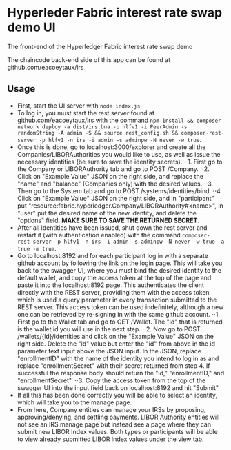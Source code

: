 # Hyperleder Fabric interest rate swap demo UI
The front-end of the Hyperledger Fabric interest rate swap demo

The chaincode back-end side of this app can be found at github.com/eacoeytaux/irs 

## Usage

- First, start the UI server with `node index.js`
- To log in, you must start the rest server found at github.com/eacoeytaux/irs with the command `npm install && composer network deploy -a dist/irs.bna -p hlfv1 -i PeerAdmin -s randomString -A admin -S && source rest_config.sh && composer-rest-server -p hlfv1 -n irs -i admin -s adminpw -N never -w true`.
- Once this is done, go to localhost:3000/explorer and create all the Companies/LIBORAuthorities you would like to use, as well as issue the necessary identities (be sure to save the identity secrets).
⋅⋅1. First go to the Company or LIBORAuthority tab and go to POST /Company.
⋅⋅2. Click on "Example Value" JSON on the right side, and replace the "name" and "balance" (Companies only) with the desired values.
⋅⋅3. Then go to the System tab and go to POST /systems/identities/bind.
⋅⋅4. Click on "Example Value" JSON on the right side, and in "participant" put "resource:fabric.hyperledger.Company/LIBORAuthority#\<name\>", in "user" put the desired name of the new identity, and delete the "options" field.  **MAKE SURE TO SAVE THE RETURNED SECRET**.
- After all identities have been issued, shut down the rest server and restart it (with authentication enabled) with the command `composer-rest-server -p hlfv1 -n irs -i admin -s adminpw -N never -w true -a true -m true`.
- Go to localhost:8192 and for each participant log in with a separate github account by following the link on the login page.  This will take you back to the swagger UI, where you must bind the desired identity to the default wallet, and copy the access token at the top of the page and paste it into the localhost:8192 page.  This authenticates the client directly with the REST server, providing them with the access token which is used a query parameter in every transaction submitted to the REST server.  This access token can be used indefinitely, although a new one can be retrieved by re-signing in with the same github account.
⋅⋅1. First go to the Wallet tab and go to GET /Wallet.  The "id" that is returned is the wallet id you will use in the next step.
⋅⋅2. Now go to POST /wallets/{id}/identities and click on the "Example Value" JSON on the right side.  Delete the "id" value but enter the "id" from above in the id parameter text input above the JSON input.  In the JSON, replace "enrollmentID" with the name of the identity you intend to log in as and replace "enrollmentSecret" with their secret returned from step 4.  If successful the response body should return the "id," "enrollmentID," and "enrollmentSecret".
⋅⋅3. Copy the access token from the top of the swagger UI into the input field back on localhost:8192 and hit "Submit"
- If all this has been done correctly you will be able to select an identity, which will take you to the manage page.
- From here, Company entities can manage your IRSs by proposing, approving/denying, and settling payments.  LIBOR Authority entities will not see an IRS manage page but instead see a page where they can submit new LIBOR Index values.  Both types or participants will be able to view already submitted LIBOR Index values under the view tab.

